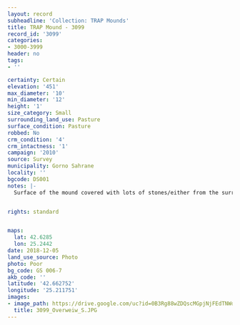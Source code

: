 ```yaml
---
layout: record
subheadline: 'Collection: TRAP Mounds'
title: TRAP Mound - 3099
record_id: '3099'
categories:
- 3000-3999
header: no
tags:
- ''

certainty: Certain
elevation: '451'
max_diameter: '10'
min_diameter: '12'
height: '1'
size_category: Small
surrounding_land_use: Pasture
surface_condition: Pasture
robbed: No
crm_condition: '4'
crm_intactness: '1'
campaign: '2010'
source: Survey
municipality: Gorno Sahrane
locality: ''
bgcode: DS001
notes: |-
  Surface of the mound covered with lots of stones/either from the surrounding pasture or from the mound.


rights: standard


maps:
  lat: 42.6285
  lon: 25.2442
date: 2018-12-05
land_use_source: Photo
photo: Poor
bg_code: GS 006-7
akb_code: ''
latitude: '42.662752'
longitude: '25.211751'
images:
- image_path: https://drive.google.com/uc?id=0B3Rg88wZDQscMGpjNjFEdTNWdTQ
  title: 3099_Overweiw_S.JPG
---
```

